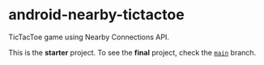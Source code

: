 # android-nearby-tictactoe
TicTacToe game using Nearby Connections API.

This is the **starter** project. To see the **final** project, check the [`main`](https://github.com/fernandospr/android-nearby-tictactoe/tree/main) branch.
